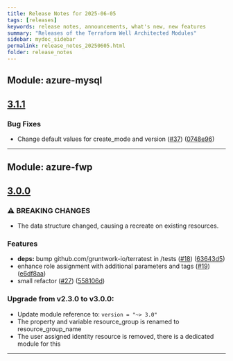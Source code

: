 ```yaml
---
title: Release Notes for 2025-06-05
tags: [releases]
keywords: release notes, announcements, what's new, new features
summary: "Releases of the Terraform Well Architected Modules"
sidebar: mydoc_sidebar
permalink: release_notes_20250605.html
folder: release_notes
---
```


## Module: azure-mysql
## [3.1.1](https://github.com/CloudNationHQ/terraform-azure-mysql/releases/tag/v3.1.1)


### Bug Fixes

* Change default values for create_mode and version ([#37](https://github.com/CloudNationHQ/terraform-azure-mysql/issues/37)) ([0748e96](https://github.com/CloudNationHQ/terraform-azure-mysql/commit/0748e96c2570f7d936529e5eeaaef018ef272503))

---

## Module: azure-fwp
## [3.0.0](https://github.com/CloudNationHQ/terraform-azure-fwp/releases/tag/v3.0.0)


### ⚠ BREAKING CHANGES

* The data structure changed, causing a recreate on existing resources.

### Features

* **deps:** bump github.com/gruntwork-io/terratest in /tests ([#18](https://github.com/CloudNationHQ/terraform-azure-fwp/issues/18)) ([63643d5](https://github.com/CloudNationHQ/terraform-azure-fwp/commit/63643d5998a3aee6a81e1decd92bb99c83d3efe5))
* enhance role assignment with additional parameters and tags ([#19](https://github.com/CloudNationHQ/terraform-azure-fwp/issues/19)) ([e6df8aa](https://github.com/CloudNationHQ/terraform-azure-fwp/commit/e6df8aaba63c7a66462a5ca29f0d7256583df50b))
* small refactor ([#27](https://github.com/CloudNationHQ/terraform-azure-fwp/issues/27)) ([558106d](https://github.com/CloudNationHQ/terraform-azure-fwp/commit/558106d8b9edb1e4782b8b25838970583d079cac))

### Upgrade from v2.3.0 to v3.0.0:

- Update module reference to: `version = "~> 3.0"`
- The property and variable resource_group is renamed to resource_group_name
- The user assigned identity resource is removed, there is a dedicated module for this

---

